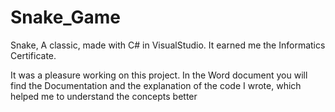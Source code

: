 # Snake_Game
Snake, A classic, made with C# in VisualStudio.  It earned me the Informatics Certificate.


It was a pleasure working on this project. In the Word document you will find the Documentation and the explanation of the code I wrote, which helped me to understand the concepts better
